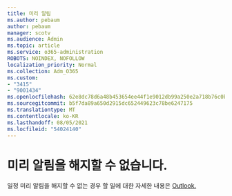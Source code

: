 ```yaml
---
title: 미리 알림
ms.author: pebaum
author: pebaum
manager: scotv
ms.audience: Admin
ms.topic: article
ms.service: o365-administration
ROBOTS: NOINDEX, NOFOLLOW
localization_priority: Normal
ms.collection: Adm_O365
ms.custom:
- "3415"
- "9001434"
ms.openlocfilehash: 62e8dc78d6a48b453654ee44f1e9012db99a250e2a718b76c0b9e966a04cace4
ms.sourcegitcommit: b5f7da89a650d2915dc652449623c78be6247175
ms.translationtype: MT
ms.contentlocale: ko-KR
ms.lasthandoff: 08/05/2021
ms.locfileid: "54024140"
---
```

# <a name="cannot-dismiss-reminders"></a>미리 알림을 해지할 수 없습니다.

일정 미리 알림을 해지할 수 없는 경우 할 일에 대한 자세한 내용은 [Outlook.](https://docs.microsoft.com/exchange/troubleshoot/calendar-reminders/cannot-dismiss-outlook-calendar-reminders)

